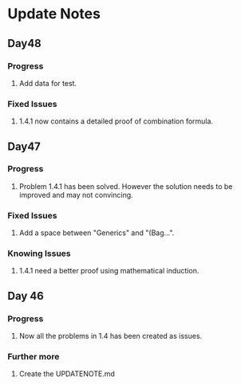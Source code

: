# Update Notes

## Day48

### Progress

1. Add data for test.

### Fixed Issues

1. 1.4.1 now contains a detailed proof of combination formula.

## Day47

### Progress

1. Problem 1.4.1 has been solved. However the solution needs to be improved and may not convincing.

### Fixed Issues

1. Add a space between "Generics" and "(Bag...".

### Knowing Issues

1. 1.4.1 need a better proof using mathematical induction.

## Day 46

### Progress

1. Now all the problems in 1.4 has been created as issues.

### Further more

1. Create the UPDATENOTE.md